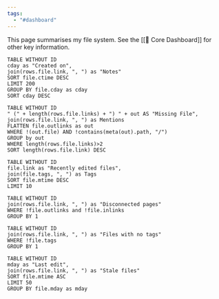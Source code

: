 ```yaml
---
tags:
  - "#dashboard"
---
```

This page summarises my file system. See the [[🦅 Core Dashboard]] for other key information.

```dataview
TABLE WITHOUT ID
cday as "Created on",
join(rows.file.link, ", ") as "Notes"
SORT file.ctime DESC
LIMIT 200
GROUP BY file.cday as cday
SORT cday DESC
```


```dataview
TABLE WITHOUT ID
" (" + length(rows.file.links) + ") " + out AS "Missing File",
join(rows.file.link, ", ") as Mentions
FLATTEN file.outlinks as out
WHERE !(out.file) AND !contains(meta(out).path, "/")
GROUP by out
WHERE length(rows.file.links)>2
SORT length(rows.file.link) DESC
```

```dataview
TABLE WITHOUT ID
file.link as "Recently edited files",
join(file.tags, ", ") as Tags
SORT file.mtime DESC
LIMIT 10
```


```dataview
TABLE WITHOUT ID
join(rows.file.link, ", ") as "Disconnected pages"
WHERE !file.outlinks and !file.inlinks
GROUP BY 1
```

```dataview
TABLE WITHOUT ID
join(rows.file.link, ", ") as "Files with no tags"
WHERE !file.tags
GROUP BY 1
```


```dataview
TABLE WITHOUT ID
mday as "Last edit",
join(rows.file.link, ", ") as "Stale files"
SORT file.mtime ASC
LIMIT 50
GROUP BY file.mday as mday
```
